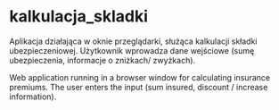 # kalkulacja_skladki
Aplikacja działająca w oknie przeglądarki, służąca kalkulacji składki
ubezpieczeniowej. Użytkownik wprowadza dane wejściowe (sumę ubezpieczenia,
informacje o zniżkach/ zwyżkach).

Web application running in a browser window for calculating insurance premiums. The user enters the input (sum insured, discount / increase information).
